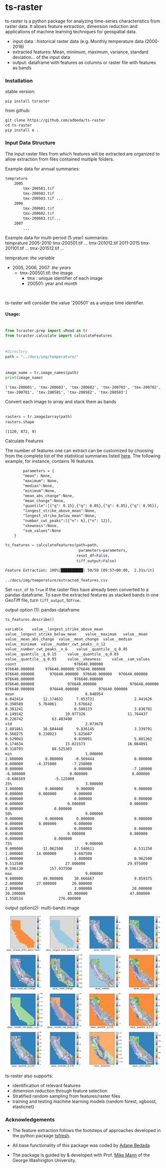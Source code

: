# ts-raster

ts-raster is a python package for analyzing time-series characteristics from raster data. 
It allows feature extraction, dimension reduction and applications of machine learning techniques for geospatial data.

- input data : historical raster data (e.g. Monthly temperature data (2000-2018) 
- extracted features: Mean, minimum, maximum, variance, standard deviation... of the input data
- output: dataframe with features as columns or raster file with features as bands




### Installation
stable version:
    
    pip install tsraster

from github: 

    git clone https://github.com/adbeda/ts-raster
    cd ts-raster
    pip install e .




### Input Data Structure

The input raster files from which features will be extracted are organized to allow extraction from files contained multiple folders.

Example data for annual summaries:

    temprature
        2005
            tmx-200501.tif 
            tmx-200502.tif
            tmx-200503.tif ...
        2006
            tmx-200601.tif
            tmx-200602.tif
            tmx-200603.tif...
        2007
            ...
            
Example data for multi-period (5 year) summaries:  
     temprature
        2005-2010
            tmx-200501.tif 
            ...
            tmx-201012.tif
        2011-2015
            tmx-201101.tif 
            ...
            tmx-201512.tif
        ...
        
 temprature: *the variable* <br>
  - 2005, 2006, 2007: *the years* <br>
    - tmx-200501.tif: the image <br>
        - tmx : unique identifier of each image <br>
        - 200501: year and month 
    
<br>

ts-raster will consider the value '200501' as a unique time identifier.

#### Usage:


```python

from tsraster.prep import sRead as tr
from tsraster.calculate import calculateFeatures


#directory
path = "../docs/img/temperature/"


image_name = tr.image_names(path)
print(image_name)
```

    ['tmx-200601', 'tmx-200603', 'tmx-200602', 'tmx-200703', 'tmx-200702', 'tmx-200701', 'tmx-200501', 'tmx-200502', 'tmx-200503']


Convert each image to array and stack them as bands


```python

rasters = tr.image2array(path)
rasters.shape
```
    (1120, 872, 9)



Calculate Features

 The number of features one can extract can be customized by choosing from the complete list of the statistical summaries
 listed [here](https://tsfresh.readthedocs.io/en/latest/text/list_of_features.html). 
 The following example, for instance, contains 16 features.

            parameters = {
            "mean": None,
            "maximum": None,
            "median":None,
            "minimum":None,
            "mean_abs_change":None,
            "mean_change":None,
            "quantile":[{"q": 0.15},{"q": 0.05},{"q": 0.85},{"q": 0.95}],
            "longest_strike_above_mean":None,
            "longest_strike_below_mean":None,
            "number_cwt_peaks":[{"n": 6},{"n": 12}],
            "skewness":None,
            "sum_values":None
        }

```python
ts_features = calculateFeatures(path=path, 
                                 parameters=parameters, 
                                reset_df=False, 
                                tiff_output=False)
```

    Feature Extraction: 100%|██████████| 50/50 [09:57<00:00,  2.31s/it]  

    ../docs/img/temperature/extracted_features.csv

Set `rest_df` to `True` if the raster files have already been converted to a pandas dataframe. 
To save the extracted features as stacked bands in one GeoTiff file, turn `tiff_output`, to`True`.



output option (1): pandas-dataframe
```python
ts_features.describe()
```
    variable    value__longest_strike_above_mean 	value__longest_strike_below_mean 	value__maximum 	 value__mean 	value__mean_abs_change 	value__mean_change 	value__median 	value__minimum 	value__number_cwt_peaks__n_12 	value__number_cwt_peaks__n_6 	value__quantile__q_0.05 	value__quantile__q_0.15 	value__quantile__q_0.85 	value__quantile__q_0.95 	value__skewness 	value__sum_values
    count                          976640.000000 	                   976640.000000 	 976640.000000 976640.000000 	         976640.000000 	     976640.000000 	976640.000000 	976640.000000 	                976640.000000 	               976640.000000 	          976640.000000 	          976640.000000 	          976640.000000 	          976640.000000 	  976640.000000 	    976640.000000
    mean 	                            6.848954 	                        6.842414 	     12.174632 	    7.053721 	              2.441626 	          0.398589 	     5.764061 	     3.676642 	                     0.381241 	                    0.588133 	               3.836781 	               4.149142 	              10.977326 	              11.764437 	       0.226742 	        63.483490
    std 	                            2.873678 	                        2.881861 	     16.604448 	    9.836145 	              3.339791 	          0.560275 	     8.230023 	     5.625607 	                     0.529043 	                    0.839891 	               5.801362 	               6.174634 	              15.021573 	              16.064091 	       0.310793 	        88.525303
    min 	                            1.000000 	                        2.000000 	      0.000000 	   -0.569444 	              0.000000 	          0.000000 	    -4.375000 	    -7.250000 	                     0.000000 	                    0.000000 	              -7.100000 	              -6.800000 	               0.000000 	               0.000000 	      -0.686569 	        -5.125000
    25% 	                            3.000000 	                        3.000000 	      0.000000 	    0.000000 	              0.000000 	          0.000000 	     0.000000 	     0.000000 	                     0.000000 	                    0.000000 	               0.000000 	               0.000000 	               0.000000 	               0.000000 	       0.000000 	         0.000000
    50% 	                            9.000000 	                        9.000000 	      0.000000 	    0.000000 	              0.000000 	          0.000000 	     0.000000 	     0.000000 	                     0.000000 	                    0.000000 	               0.000000 	               0.000000 	               0.000000 	               0.000000 	       0.000000 	         0.000000
    75% 	                            9.000000 	                        9.000000 	     31.062500 	   17.548611 	              6.531250 	          1.000000 	    14.000000 	     8.687500 	                     1.000000 	                    1.000000 	               8.962500 	               9.512500 	              27.800000 	              29.975000 	       0.596130 	       157.937500
    max 	                            9.000000 	                        9.000000 	     49.000000 	   30.666667 	              9.859375 	          2.000000 	    27.000000 	    20.000000 	                     2.000000 	                    3.000000 	              20.000000 	              20.200000 	              45.000000 	              47.800000 	       1.558534                276.000000
    
    


output option(2): multi-bands image

![png](examples/output_8_0.png)



ts-raster also supports:
    
   - identification of relevant features
   - dimension reduction through feature selection 
   - Stratified random sampling from features/raster files
   - training and testing machine learning models (random forest, xgboost, elasticnet)
  


 ### Acknowledgements
 - The feature extraction follows the footsteps of approaches developed in the python package <a href="https://github.com/blue-yonder/tsfresh">tsfresh</a>.

- All base functionality of this package was coded by [Adane Bedada](https://github.com/adbeda/). 

- The package is guided by & developed with Prof. [Mike Mann](https://github.com/mmann1123) of the George Washington University.
